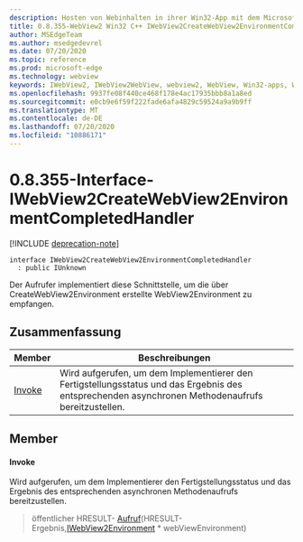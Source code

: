```yaml
---
description: Hosten von Webinhalten in ihrer Win32-App mit dem Microsoft Edge WebView2-Steuerelement
title: 0.8.355-WebView2 Win32 C++ IWebView2CreateWebView2EnvironmentCompletedHandler
author: MSEdgeTeam
ms.author: msedgedevrel
ms.date: 07/20/2020
ms.topic: reference
ms.prod: microsoft-edge
ms.technology: webview
keywords: IWebView2, IWebView2WebView, webview2, WebView, Win32-apps, Win32, Edge
ms.openlocfilehash: 9937fe08f440ce468f178e4ac17935bbb8a1a8ed
ms.sourcegitcommit: e0cb9e6f59f222fade6afa4829c59524a9a9b9ff
ms.translationtype: MT
ms.contentlocale: de-DE
ms.lasthandoff: 07/20/2020
ms.locfileid: "10886171"
---
```

# 0.8.355-Interface-IWebView2CreateWebView2EnvironmentCompletedHandler 

[!INCLUDE [deprecation-note](../../includes/deprecation-note.md)]

```
interface IWebView2CreateWebView2EnvironmentCompletedHandler
  : public IUnknown
```

Der Aufrufer implementiert diese Schnittstelle, um die über CreateWebView2Environment erstellte WebView2Environment zu empfangen.

## Zusammenfassung

 Member                        | Beschreibungen
--------------------------------|---------------------------------------------
[Invoke](#invoke) | Wird aufgerufen, um dem Implementierer den Fertigstellungsstatus und das Ergebnis des entsprechenden asynchronen Methodenaufrufs bereitzustellen.

## Member

#### Invoke 

Wird aufgerufen, um dem Implementierer den Fertigstellungsstatus und das Ergebnis des entsprechenden asynchronen Methodenaufrufs bereitzustellen.

> öffentlicher HRESULT- [Aufruf](#invoke)(HRESULT-Ergebnis,[IWebView2Environment](IWebView2Environment.md) * webViewEnvironment)

